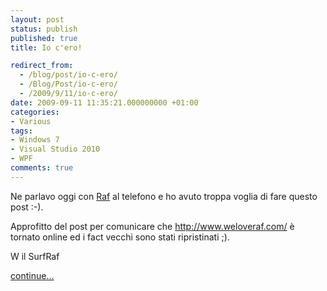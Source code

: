```yaml
---
layout: post
status: publish
published: true
title: Io c'ero!

redirect_from: 
  - /blog/post/io-c-ero/
  - /Blog/Post/io-c-ero/
  - /2009/9/11/io-c-ero/
date: 2009-09-11 11:35:21.000000000 +01:00
categories:
- Various
tags:
- Windows 7
- Visual Studio 2010
- WPF
comments: true
---
```

<p>Ne parlavo oggi con <a title="Raffaele Rialdi" rel="nofollow" target="_blank" href="http://blogs.ugidotnet.org/raffaele/Default.aspx">Raf</a> al telefono e ho avuto troppa voglia di fare questo post :-).</p>
<p>Approfitto del post per comunicare che <a href="http://www.weloveraf.com/">http://www.weloveraf.com/</a> &egrave; tornato online ed i fact vecchi sono stati ripristinati ;).</p>
<p>W il SurfRaf</p>
<p><a class="more" href="http://imperugo.tostring.it/blog/post/io-c-ero/">continue...</a></p>
